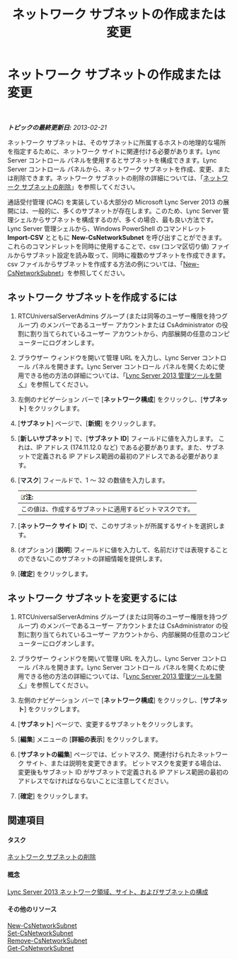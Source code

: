 ﻿---
title: ネットワーク サブネットの作成または変更
TOCTitle: ネットワーク サブネットの作成または変更
ms:assetid: 1ba8c4e3-fbc7-4758-88ac-d651fef17bed
ms:mtpsurl: https://technet.microsoft.com/ja-jp/library/Gg520957(v=OCS.15)
ms:contentKeyID: 48271426
ms.date: 05/19/2016
mtps_version: v=OCS.15
ms.translationtype: HT
---

# ネットワーク サブネットの作成または変更

 

_**トピックの最終更新日:** 2013-02-21_

ネットワーク サブネットは、そのサブネットに所属するホストの地理的な場所を指定するために、ネットワーク サイトに関連付ける必要があります。Lync Server コントロール パネルを使用するとサブネットを構成できます。Lync Server コントロール パネルから、ネットワーク サブネットを作成、変更、または削除できます。ネットワーク サブネットの削除の詳細については、「[ネットワーク サブネットの削除](lync-server-2013-deleting-network-subnets.md)」を参照してください。

通話受付管理 (CAC) を実装している大部分の Microsoft Lync Server 2013 の展開には、一般的に、多くのサブネットが存在します。このため、Lync Server 管理シェルからサブネットを構成するのが、多くの場合、最も良い方法です。Lync Server 管理シェルから、Windows PowerShell のコマンドレット **Import-CSV** とともに **New-CsNetworkSubnet** を呼び出すことができます。これらのコマンドレットを同時に使用することで、csv (コンマ区切り値) ファイルからサブネット設定を読み取って、同時に複数のサブネットを作成できます。csv ファイルからサブネットを作成する方法の例については、「[New-CsNetworkSubnet](https://docs.microsoft.com/en-us/powershell/module/skype/New-CsNetworkSubnet)」を参照してください。

## ネットワーク サブネットを作成するには

1.  RTCUniversalServerAdmins グループ (または同等のユーザー権限を持つグループ) のメンバーであるユーザー アカウントまたは CsAdministrator の役割に割り当てられているユーザー アカウントから、内部展開の任意のコンピューターにログオンします。

2.  ブラウザー ウィンドウを開いて管理 URL を入力し、Lync Server コントロール パネルを開きます。Lync Server コントロール パネルを開くために使用できる他の方法の詳細については、「[Lync Server 2013 管理ツールを開く](lync-server-2013-open-lync-server-administrative-tools.md)」を参照してください。

3.  左側のナビゲーション バーで \[**ネットワーク構成**\] をクリックし、\[**サブネット**\] をクリックします。

4.  \[**サブネット**\] ページで、\[**新規**\] をクリックします。

5.  \[**新しいサブネット**\] で、\[**サブネット ID**\] フィールドに値を入力します。 これは、IP アドレス (174.11.12.0 など) である必要があります。また、サブネットで定義される IP アドレス範囲の最初のアドレスである必要があります。

6.  \[**マスク**\] フィールドで、1 ～ 32 の数値を入力します。
    
    <table>
    <thead>
    <tr class="header">
    <th><img src="images/Gg412781.note(OCS.15).gif" title="note" alt="note" />注:</th>
    </tr>
    </thead>
    <tbody>
    <tr class="odd">
    <td>この値は、作成するサブネットに適用するビットマスクです。</td>
    </tr>
    </tbody>
    </table>


7.  \[**ネットワーク サイト ID**\] で、このサブネットが所属するサイトを選択します。

8.  (オプション) \[**説明**\] フィールドに値を入力して、名前だけでは表現することのできないこのサブネットの詳細情報を提供します。

9.  \[**確定**\] をクリックします。

## ネットワーク サブネットを変更するには

1.  RTCUniversalServerAdmins グループ (または同等のユーザー権限を持つグループ) のメンバーであるユーザー アカウントまたは CsAdministrator の役割に割り当てられているユーザー アカウントから、内部展開の任意のコンピューターにログオンします。

2.  ブラウザー ウィンドウを開いて管理 URL を入力し、Lync Server コントロール パネルを開きます。Lync Server コントロール パネルを開くために使用できる他の方法の詳細については、「[Lync Server 2013 管理ツールを開く](lync-server-2013-open-lync-server-administrative-tools.md)」を参照してください。

3.  左側のナビゲーション バーで \[**ネットワーク構成**\] をクリックし、\[**サブネット**\] をクリックします。

4.  \[**サブネット**\] ページで、変更するサブネットをクリックします。

5.  \[**編集**\] メニューの \[**詳細の表示**\] をクリックします。

6.  \[**サブネットの編集**\] ページでは、ビットマスク、関連付けられたネットワーク サイト、または説明を変更できます。 ビットマスクを変更する場合は、変更後もサブネット ID がサブネットで定義される IP アドレス範囲の最初のアドレスでなければならないことに注意してください。

7.  \[**確定**\] をクリックします。

## 関連項目

#### タスク

[ネットワーク サブネットの削除](lync-server-2013-deleting-network-subnets.md)  

#### 概念

[Lync Server 2013 ネットワーク領域、サイト、およびサブネットの構成](lync-server-2013-about-network-regions-sites-and-subnets.md)  

#### その他のリソース

[New-CsNetworkSubnet](https://docs.microsoft.com/en-us/powershell/module/skype/New-CsNetworkSubnet)  
[Set-CsNetworkSubnet](https://docs.microsoft.com/en-us/powershell/module/skype/Set-CsNetworkSubnet)  
[Remove-CsNetworkSubnet](https://docs.microsoft.com/en-us/powershell/module/skype/Remove-CsNetworkSubnet)  
[Get-CsNetworkSubnet](https://docs.microsoft.com/en-us/powershell/module/skype/Get-CsNetworkSubnet)

